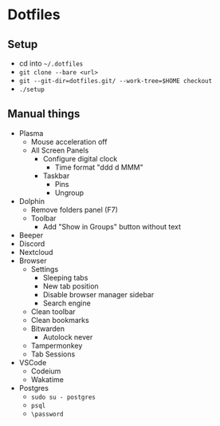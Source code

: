 # Dotfiles

## Setup
- cd into `~/.dotfiles`
- `git clone --bare <url>`
- `git --git-dir=dotfiles.git/ --work-tree=$HOME checkout`
- `./setup`

## Manual things
- Plasma
  - Mouse acceleration off
  - All Screen Panels
    - Configure digital clock
      - Time format "ddd d MMM"
    - Taskbar
      - Pins
      - Ungroup
- Dolphin
  - Remove folders panel (F7)
  - Toolbar
    - Add "Show in Groups" button without text
- Beeper
- Discord
- Nextcloud
- Browser
  - Settings
    - Sleeping tabs
    - New tab position
    - Disable browser manager sidebar
    - Search engine
  - Clean toolbar
  - Clean bookmarks
  - Bitwarden
    - Autolock never
  - Tampermonkey
  - Tab Sessions
- VSCode
  - Codeium
  - Wakatime
- Postgres
  - `sudo su - postgres`
  - `psql`
  - `\password`
